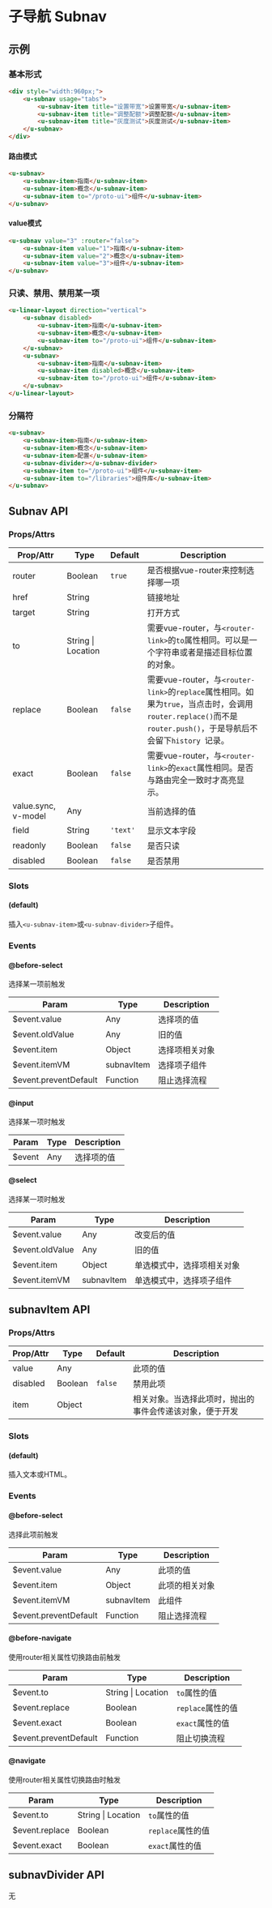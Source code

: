 # 子导航 Subnav

## 示例
### 基本形式

``` html
<div style="width:960px;">
    <u-subnav usage="tabs">
        <u-subnav-item title="设置带宽">设置带宽</u-subnav-item>
        <u-subnav-item title="调整配额">调整配额</u-subnav-item>
        <u-subnav-item title="灰度测试">灰度测试</u-subnav-item>
    </u-subnav>
</div>
```

#### 路由模式

``` html
<u-subnav>
    <u-subnav-item>指南</u-subnav-item>
    <u-subnav-item>概念</u-subnav-item>
    <u-subnav-item to="/proto-ui">组件</u-subnav-item>
</u-subnav>
```

#### value模式

``` html
<u-subnav value="3" :router="false">
    <u-subnav-item value="1">指南</u-subnav-item>
    <u-subnav-item value="2">概念</u-subnav-item>
    <u-subnav-item value="3">组件</u-subnav-item>
</u-subnav>
```

### 只读、禁用、禁用某一项

``` html
<u-linear-layout direction="vertical">
    <u-subnav disabled>
        <u-subnav-item>指南</u-subnav-item>
        <u-subnav-item>概念</u-subnav-item>
        <u-subnav-item to="/proto-ui">组件</u-subnav-item>
    </u-subnav>
    <u-subnav>
        <u-subnav-item>指南</u-subnav-item>
        <u-subnav-item disabled>概念</u-subnav-item>
        <u-subnav-item to="/proto-ui">组件</u-subnav-item>
    </u-subnav>
</u-linear-layout>
```

### 分隔符

``` html
<u-subnav>
    <u-subnav-item>指南</u-subnav-item>
    <u-subnav-item>概念</u-subnav-item>
    <u-subnav-item>配置</u-subnav-item>
    <u-subnav-divider></u-subnav-divider>
    <u-subnav-item to="/proto-ui">组件</u-subnav-item>
    <u-subnav-item to="/libraries">组件库</u-subnav-item>
</u-subnav>
```

## Subnav API
### Props/Attrs

| Prop/Attr | Type | Default | Description |
| --------- | ---- | ------- | ----------- |
| router | Boolean | `true` | 是否根据vue-router来控制选择哪一项 |
| href | String |  | 链接地址 |
| target | String |  | 打开方式 |
| to | String \| Location |  | 需要vue-router，与`<router-link>`的`to`属性相同。可以是一个字符串或者是描述目标位置的对象。 |
| replace | Boolean | `false` | 需要vue-router，与`<router-link>`的`replace`属性相同。如果为`true`，当点击时，会调用`router.replace()`而不是`router.push()`，于是导航后不会留下`history `记录。 |
| exact | Boolean | `false` | 需要vue-router，与`<router-link>`的`exact`属性相同。是否与路由完全一致时才高亮显示。 |
| value.sync, v-model | Any | | 当前选择的值 |
| field | String | `'text'` | 显示文本字段 |
| readonly | Boolean | `false` | 是否只读 |
| disabled | Boolean | `false` | 是否禁用 |

### Slots

#### (default)

插入`<u-subnav-item>`或`<u-subnav-divider>`子组件。

### Events

#### @before-select

选择某一项前触发

| Param | Type | Description |
| ----- | ---- | ----------- |
| $event.value | Any | 选择项的值 |
| $event.oldValue | Any | 旧的值 |
| $event.item | Object | 选择项相关对象 |
| $event.itemVM | subnavItem | 选择项子组件 |
| $event.preventDefault | Function | 阻止选择流程 |

#### @input

选择某一项时触发

| Param | Type | Description |
| ----- | ---- | ----------- |
| $event | Any | 选择项的值 |

#### @select

选择某一项时触发

| Param | Type | Description |
| ----- | ---- | ----------- |
| $event.value | Any | 改变后的值 |
| $event.oldValue | Any | 旧的值 |
| $event.item | Object | 单选模式中，选择项相关对象 |
| $event.itemVM | subnavItem |  单选模式中，选择项子组件 |

## subnavItem API
### Props/Attrs

| Prop/Attr | Type | Default | Description |
| --------- | ---- | ------- | ----------- |
| value | Any | | 此项的值 |
| disabled | Boolean | `false` | 禁用此项 |
| item | Object | | 相关对象。当选择此项时，抛出的事件会传递该对象，便于开发 |

### Slots

#### (default)

插入文本或HTML。

### Events

#### @before-select

选择此项前触发

| Param | Type | Description |
| ----- | ---- | ----------- |
| $event.value | Any | 此项的值 |
| $event.item | Object | 此项的相关对象 |
| $event.itemVM | subnavItem | 此组件 |
| $event.preventDefault | Function | 阻止选择流程 |

#### @before-navigate

使用router相关属性切换路由前触发

| Param | Type | Description |
| ----- | ---- | ----------- |
| $event.to | String \| Location | `to`属性的值 |
| $event.replace | Boolean | `replace`属性的值 |
| $event.exact | Boolean | `exact`属性的值 |
| $event.preventDefault | Function | 阻止切换流程 |

#### @navigate

使用router相关属性切换路由时触发

| Param | Type | Description |
| ----- | ---- | ----------- |
| $event.to | String \| Location | `to`属性的值 |
| $event.replace | Boolean | `replace`属性的值 |
| $event.exact | Boolean | `exact`属性的值 |

## subnavDivider API

无

